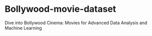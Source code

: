 # Bollywood-movie-dataset
Dive into Bollywood Cinema: Movies for Advanced Data Analysis and Machine Learning 
